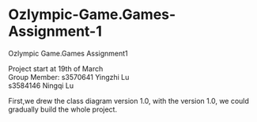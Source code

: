 # Ozlympic-Game.Games-Assignment-1
Ozlympic Game.Games Assignment1

Project start at 19th of March   
Group Member: s3570641 Yingzhi Lu   
              s3584146 Ningqi Lu   
              
First,we drew the class diagram version 1.0, with the version 1.0, we could gradually build the whole project.

              